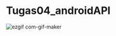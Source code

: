 # Tugas04_androidAPI

![ezgif com-gif-maker](https://user-images.githubusercontent.com/95121168/147250431-9b4963c0-df4c-4a60-9fce-187bd6072566.gif)
